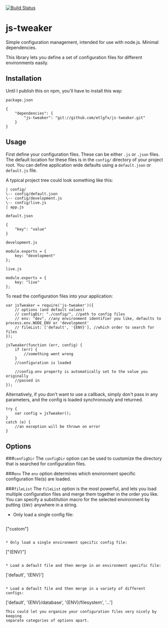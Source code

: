 [![Build Status](https://travis-ci.org/etlgfx/js-tweaker)](https://travis-ci.org/etlgfx/js-tweaker)
# js-tweaker
Simple configuration management, intended for use with node.js. Minimal
dependencies.

This library lets you define a set of configuration files for different
environments easily.

## Installation
Until I publish this on npm, you'll have to install this way:

`package.json`

    {
        "dependencies": {
            "js-tweaker": "git://github.com/etlgfx/js-tweaker.git"
        }
    }

## Usage
First define your configuration files. These can be either `.js` or `.json`
files. The default location for these files is in the `config/` directory of
your project root. You can define application wide defaults using a `default.json` or
`default.js` file.

A typical project tree could look something like this:

    | config/
    \-- config/default.json
    \-- config/development.js
    \-- config/live.js
    | app.js

`default.json`

    {
        "key": "value"
    }

`development.js`

    module.exports = {
        key: "development"
    };

`live.js`

    module.exports = {
        key: "live"
    };

To read the configuration files into your application:

	var jsTweaker = require('js-tweaker')({
        // options (and default values)
        // configDir: "./config/", //path to config files
        // env: "dev", //any environment identifier you like, defaults to process.env.NODE_ENV or 'development'
        // fileList: ['default', '{ENV}'], //which order to search for files
    });

    jsTweaker(function (err, config) {
        if (err) {
            //something went wrong
        }
        //configuration is loaded

        //config.env property is automatically set to the value you originally
        //passed in
    });

Alternatively, if you don't want to use a callback, simply don't pass in any
parameters, and the config is loaded synchronously and returned.

    try {
        var config = jsTweaker();
    }
    catch (e) {
        //an exception will be thrown on error
    }

## Options

###`configDir`
The `configDir` option can be used to customize the directory that is searched
for configuration files.

###`env`
The `env` option determines which environment specific configuration file(s) are
loaded.

###`fileList`
The `fileList` option is the most powerful, and lets you load multiple
configuration files and merge them together in the order you like. You can
specify a substitution macro for the selected environment by putting `{ENV}`
anywhere in a string.

* Only load a single config file:
  ```
["custom"]
  ```

* Only load a single environment specific config file:
  ```
["{ENV}"]
  ```

* Load a default file and then merge in an environment specific file:
  ```
['default', '{ENV}']
  ```

* Load a default file and then merge in a variety of different configs:
  ```
['default', '{ENV}/database', '{ENV}/filesystem', '...']
  ```
  This could let you organize your configuration files very nicely by keeping
  separate categories of options apart.
